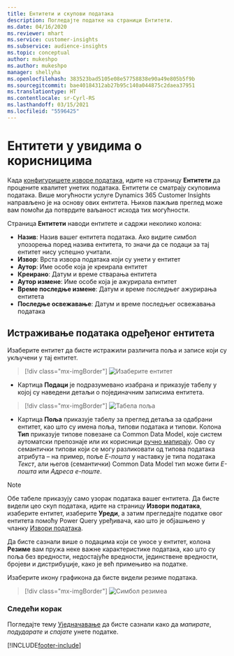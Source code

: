 ```yaml
---
title: Ентитети и скупови података
description: Погледајте податке на страници Ентитети.
ms.date: 04/16/2020
ms.reviewer: mhart
ms.service: customer-insights
ms.subservice: audience-insights
ms.topic: conceptual
author: mukeshpo
ms.author: mukeshpo
manager: shellyha
ms.openlocfilehash: 383523bad5105e08e57758838e90a49e805b5f9b
ms.sourcegitcommit: bae40184312ab27b95c140a044875c2daea37951
ms.translationtype: HT
ms.contentlocale: sr-Cyrl-RS
ms.lasthandoff: 03/15/2021
ms.locfileid: "5596425"
---
```

# <a name="entities-in-audience-insights"></a>Ентитети у увидима о корисницима

Када [конфигуришете изворе података](data-sources.md), идите на страницу **Ентитети** да процените квалитет унетих података. Ентитети се сматрају скуповима података. Више могућности услуге Dynamics 365 Customer Insights направљено је на основу ових ентитета. Њихов пажљив преглед може вам помоћи да потврдите ваљаност исхода тих могућности.

Страница **Ентитети** наводи ентитете и садржи неколико колона:

- **Назив**: Назив вашег ентитета података. Ако видите симбол упозорења поред назива ентитета, то значи да се подаци за тај ентитет нису успешно учитали.
- **Извор**: Врста извора података који су унети у ентитет
- **Аутор**: Име особе која је креирала ентитет
- **Креирано**: Датум и време стварања ентитета
- **Аутор измене**: Име особе која је ажурирала ентитет
- **Време последње измене**: Датум и време последњег ажурирања ентитета
- **Последње освежавање**: Датум и време последњег освежавања података

## <a name="exploring-a-specific-entitys-data"></a>Истраживање података одређеног ентитета

Изаберите ентитет да бисте истражили различита поља и записе који су укључени у тај ентитет.

> [!div class="mx-imgBorder"]
> ![Изаберите ентитет](media/data-manager-entities-data.png "Изаберите ентитет")

- Картица **Подаци** је подразумевано изабрана и приказује табелу у којој су наведени детаљи о појединачним записима ентитета.

> [!div class="mx-imgBorder"]
> ![Табела поља](media/data-manager-entities-fields.PNG "Табела поља")

- Картица **Поља** приказује табелу за преглед детаља за одабрани ентитет, као што су имена поља, типови података и типови. Колона **Тип** приказује типове повезане са Common Data Model, које систем аутоматски препознаје или их корисници [ручно мапирају](map-entities.md). Ово су семантички типови који се могу разликовати од типова података атрибута – на пример, поље *Е-пошта* у наставку је типа података *Текст*, али његов (семантички) Common Data Model тип може бити *Е-пошта* или *Адреса е-поште*.

> [!NOTE]
> Обе табеле приказују само узорак података вашег ентитета. Да бисте видели цео скуп података, идите на страницу **Извори података**, изаберите ентитет, изаберите **Уреди**, а затим прегледајте податке овог ентитета помоћу Power Query уређивача, као што је објашњено у чланку [Извори података](data-sources.md).

Да бисте сазнали више о подацима који се уносе у ентитет, колона **Резиме** вам пружа неке важне карактеристике података, као што су поља без вредности, недостајуће вредности, јединствене вредности, бројеви и дистрибуције, како је већ примењиво на податке.

Изаберите икону графикона да бисте видели резиме података.

> [!div class="mx-imgBorder"]
> ![Симбол резимеа](media/data-manager-entities-summary.png "Табела са резимеом података")

### <a name="next-step"></a>Следећи корак

Погледајте тему [Уједначавање](data-unification.md) да бисте сазнали како да *мапирате*, *подударате* и *спајате* унете податке.


[!INCLUDE[footer-include](../includes/footer-banner.md)]